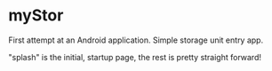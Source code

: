 # myStor
First attempt at an Android application. Simple storage unit entry app.

"splash" is the initial, startup page, the rest is pretty straight forward!
